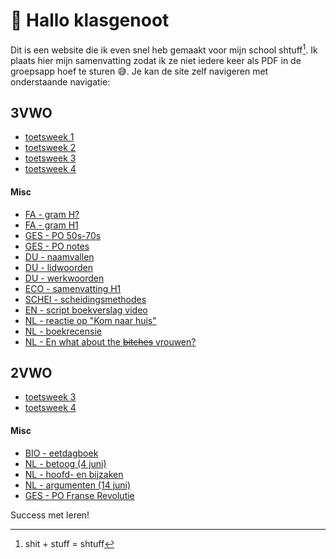 # 👋 Hallo klasgenoot

Dit is een website die ik even snel heb gemaakt voor mijn school shtuff[^1]. Ik plaats hier mijn samenvatting zodat ik ze niet iedere keer als PDF in de groepsapp hoef te sturen 😅. Je kan de site zelf navigeren met onderstaande navigatie:

## 3VWO

- [toetsweek 1](3VWO/TW1/README.md)
- [toetsweek 2](3VWO/TW2/README.md)
- [toetsweek 3](3VWO/TW3/README.md)
- [toetsweek 4](3VWO/TW4/README.md)

#### Misc

- [FA - gram H?](3VWO/Misc/FA%20-%20gram%20Hx)
- [FA - gram H1](3VWO/Misc/FA%20-%20gram%20H1)
- [GES - PO 50s-70s](3VWO/Misc/GES%20-%20PO%2050s-70s)
- [GES - PO notes](3VWO/Misc/GES%20-%20PO%20notes)
- [DU - naamvallen](3VWO/Misc/DU%20-%20naamvallen)
- [DU - lidwoorden](3VWO/Misc/DU%20-%20lidwoorden)
- [DU - werkwoorden](3VWO/Misc/DU%20-%20werkwoorden)
- [ECO - samenvatting H1](3VWO/Misc/ECO%20-%20samenvatting%20H1)
- [SCHEI - scheidingsmethodes](3VWO/Misc/SCHEI%20-%20scheidingsmethodes)
- [EN - script boekverslag video](3VWO/Misc/EN%20-%20script%20boekverslag%20video)
- [NL - reactie op "Kom naar huis"](3VWO/Misc/NL%20-%20reactie%20op%20%22Kom%20naar%20huis%22)
- [NL - boekrecensie](3VWO/Misc/NL%20-%20boekrecensie)
- [NL - En what about the ~~bitches~~ vrouwen?](3VWO/Misc/NL%20-%20En%20what%20about%20the%20~~bitches~~%20vrouwen)




## 2VWO

- [toetsweek 3](2VWO/TW3/README.md)
- [toetsweek 4](2VWO/TW4/README.md)

#### Misc

- [BIO - eetdagboek](2VWO/Misc/BIO%20-%20eetdagboek)
- [NL - betoog (4 juni)](2VWO/Misc/NL%20-%20betoog%20%284%20juni%29)
- [NL - hoofd- en bijzaken](2VWO/Misc/NL%20-%20hoofd-%20en%20bijzaken)
- [NL - argumenten (14 juni)](2VWO/Misc/NL%20-%20argumenten%20%2814%20juni%29)
- [GES - PO Franse Revolutie](2VWO/Misc/GES%20-%20PO%20Franse%20Revolutie)



Success met leren!

[^1]: shit + stuff = shtuff